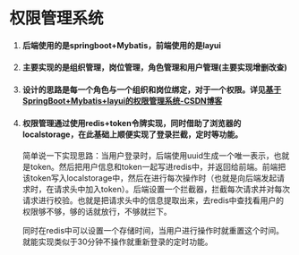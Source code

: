 # 权限管理系统

1. #### 后端使用的是springboot+Mybatis，前端使用的是layui

2. #### 主要实现的是组织管理，岗位管理，角色管理和用户管理(主要实现增删改查)

3. #### 设计的思路是每一个角色与一个组织和岗位绑定，对于一个权限。详见[基于SpringBoot+Mybatis+layui的权限管理系统-CSDN博客](https://blog.csdn.net/m0_67890599/article/details/134009579?spm=1001.2014.3001.5502)

4. #### 权限管理通过使用redis+token令牌实现，同时借助了浏览器的localstorage，在此基础上顺便实现了登录拦截，定时等功能。

   简单说一下实现思路：当用户登录时，后端使用uuid生成一个唯一表示，也就是token。然后把用户信息和token一起写进redis中，并返回给前端。前端把该token写入localstorage中，然后在进行每次操作时（也就是向后端发起请求时，在请求头中加入token）。后端设置一个拦截器，拦截每次请求并对每次请求进行校验。也就是把请求头中的信息提取出来，去redis中查找看用户的权限够不够，够的话就放行，不够就拦下。

   同时在redis中可以设置一个存储时间，当用户进行操作时就重置这个时间。就能实现类似于30分钟不操作就重新登录的定时功能。

   